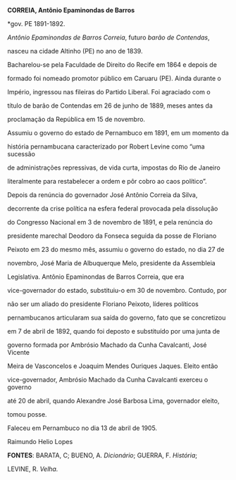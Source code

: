 **CORREIA, Antônio Epaminondas de Barros**



\*gov. PE 1891-1892.



*Antônio Epaminondas de Barros Correia*, futuro *barão de Contendas*,

nasceu na cidade Altinho (PE) no ano de 1839.



Bacharelou-se pela Faculdade de Direito do Recife em 1864 e depois de

formado foi nomeado promotor público em Caruaru (PE). Ainda durante o

Império, ingressou nas fileiras do Partido Liberal. Foi agraciado com o

título de barão de Contendas em 26 de junho de 1889, meses antes da

proclamação da República em 15 de novembro.



Assumiu o governo do estado de Pernambuco em 1891, em um momento da

história pernambucana caracterizado por Robert Levine como “uma sucessão

de administrações repressivas, de vida curta, impostas do Rio de Janeiro

literalmente para restabelecer a ordem e pôr cobro ao caos político”.

Depois da renúncia do governador José Antônio Correia da Silva,

decorrente da crise política na esfera federal provocada pela dissolução

do Congresso Nacional em 3 de novembro de 1891, e pela renúncia do

presidente marechal Deodoro da Fonseca seguida da posse de Floriano

Peixoto em 23 do mesmo mês, assumiu o governo do estado, no dia 27 de

novembro, José Maria de Albuquerque Melo, presidente da Assembleia

Legislativa. Antônio Epaminondas de Barros Correia, que era

vice-governador do estado, substituiu-o em 30 de novembro. Contudo, por

não ser um aliado do presidente Floriano Peixoto, líderes políticos

pernambucanos articularam sua saída do governo, fato que se concretizou

em 7 de abril de 1892, quando foi deposto e substituído por uma junta de

governo formada por Ambrósio Machado da Cunha Cavalcanti, José Vicente

Meira de Vasconcelos e Joaquim Mendes Ouriques Jaques. Eleito então

vice-governador, Ambrósio Machado da Cunha Cavalcanti exerceu o governo

até 20 de abril, quando Alexandre José Barbosa Lima, governador eleito,

tomou posse.



Faleceu em Pernambuco no dia 13 de abril de 1905.



Raimundo Helio Lopes



**FONTES**: BARATA, C; BUENO, A. *Dicionário*; GUERRA, F. *História*;

LEVINE, R. *Velha.*

